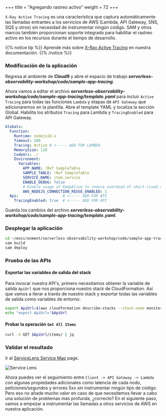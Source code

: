 +++
title = "Agregando rastreo activo"
weight = 72
+++

`X-Ray Active Tracing` es una característica que captura automáticamente las llamadas entrantes a los servicios de AWS (Lambda, API Gateway, SNS, SQS y otros) sin necesidad de instrumentar ningún código. SAM y otros marcos también proporcionan soporte integrado para habilitar el rastreo activo en los recursos durante el tiempo de desarrollo.

{{% notice tip %}}
Aprende más sobre [X-Ray Active Tracing](https://docs.aws.amazon.com/xray/latest/devguide/xray-usage.html#xray-usage-services) en nuestra documentación.
{{% /notice %}}


### Modificación de la aplicación

Regresa al ambiente de **Cloud9** y abre el espacio de trabajo  ***serverless-observability-workshop/code/sample-app-tracing***.

Ahora vamos a editar el archivo  ***serverless-observability-workshop/code/sample-app-tracing/template.yaml*** para incluir `Active Tracing` para todas las funciones `Lambda` y etapas de `API Gateway` que adicionaremos en la plantilla. Abre el template YAML y localiza la sección Global. Habilita los atributos `Tracing` para Lambda y `TracingEnabled` para API Gateway.

```yaml
Globals:
  Function:
    Runtime: nodejs18.x
    Timeout: 100
    Tracing: Active # <----- ADD FOR LAMBDA
    MemorySize: 128
    CodeUri: ./
    Environment:
      Variables:
        APP_NAME: !Ref SampleTable
        SAMPLE_TABLE: !Ref SampleTable
        SERVICE_NAME: item_service
        ENABLE_DEBUG: false
        # Enable usage of KeepAlive to reduce overhead of short-lived actions, like DynamoDB queries
        AWS_NODEJS_CONNECTION_REUSE_ENABLED: 1
  Api:                    # <----- ADD FOR API
    TracingEnabled: true  # <----- ADD FOR API  
```

Guarda los cambios del archivo  ***serverless-observability-workshop/code/sample-app-tracing/template.yaml***.


### Desplegar la aplicación

```sh
cd ~/environment/serverless-observability-workshop/code/sample-app-tracing
sam build
sam deploy
```

### Prueba de las APIs 

#### Exportar las variables de salida del stack

Para invocar nuestra API's, primero necesitamos obtener la variable de salida  `ApiUrl` que nos proporciona nuestro stack de CloudFormation. Así que vamos a iterar a través de nuestro stack y exportar todas las variables de salida como variables de entorno:

```sh
export ApiUrl=$(aws cloudformation describe-stacks --stack-name monitoring-app-tracing --output json | jq '.Stacks[].Outputs[] | select(.OutputKey=="ApiUrl") | .OutputValue' | sed -e 's/^"//'  -e 's/"$//')
echo "export ApiUrl="$ApiUrl
```

#### Probar la operación `Get All Items`

```sh
curl -X GET $ApiUrl/items/ | jq
```

### Validar el resultado

Ir al [ServiceLens Service Map](https://console.aws.amazon.com/cloudwatch/home?#servicelens:map) page.

![Service Lens](/images/tracing-1.png)

Ahora puedes ver el seguimiento entre `Client -> API Gateway -> Lambda` con algunas propiedades adicionales como latencia de cada nodo, peticiones/segundos y errores 5xx sin instrumentar ningún tipo de código. Pero eso no añade mucho valor en caso de que necesitemos llevar a cabo una solución de problemas más profunda, ¿correcto? En el siguiente paso, vamos a empezar a instrumentar las llamadas a otros servicios de AWS en nuestra aplicación.
